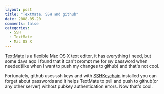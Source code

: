 ```yaml
---
layout: post
title: "TextMate, SSH and github"
date: 2008-05-20
comments: false
categories:
  - SSH
  - TextMate
  - Mac OS X
---
```


<a href="http://macromates.com/">TextMate</a> is a flexible Mac OS X text editor, it has everything i need, but some days ago I found that it can't prompt me for my password when needed(like when I want to push my changes to github) and that's not cool.

Fortunately, github uses ssh keys and with <a href="http://www.sshkeychain.org/">SSHKeychain</a> installed you can forget about passwords and it helps TextMate to pull and push to github(or any other server) without pubkey authentication errors. Now that's cool.
